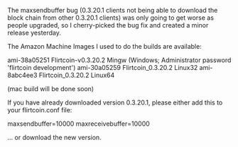The maxsendbuffer bug (0.3.20.1 clients not being able to download the block chain from other 0.3.20.1 clients) was only going to get
worse as people upgraded, so I cherry-picked the bug fix and created a minor release yesterday.

The Amazon Machine Images I used to do the builds are available:

  ami-38a05251   Flirtcoin-v0.3.20.2 Mingw    (Windows; Administrator password 'flirtcoin development')
  ami-30a05259   Flirtcoin_0.3.20.2 Linux32
  ami-8abc4ee3   Flirtcoin_0.3.20.2 Linux64

(mac build will be done soon)

If you have already downloaded version 0.3.20.1, please either add this to your flirtcoin.conf file:

  maxsendbuffer=10000
  maxreceivebuffer=10000

... or download the new version.

